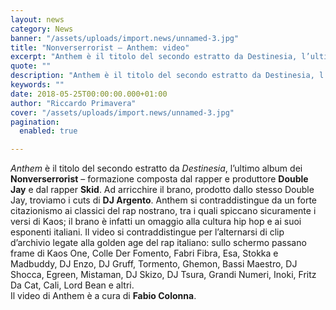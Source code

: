 ```yaml
---
layout: news
category: News
banner: "/assets/uploads/import.news/unnamed-3.jpg"
title: "Nonverserrorist – Anthem: video"
excerpt: "Anthem è il titolo del secondo estratto da Destinesia, l’ultimo album dei Nonverserrorist – formazione composta dal rapper e produttore Double Jay e dal rapper Skid. Ad arricchire il brano, prodotto dallo stesso Double Jay, troviamo i cuts di DJ Argento. Anthem si contraddistingue da un forte citazionismo ai classici del rap nostrano, tra i [&hellip"
quote: ""
description: "Anthem è il titolo del secondo estratto da Destinesia, l’ultimo album dei Nonverserrorist – formazione composta dal rapper e produttore Double Jay e dal rapper Skid. Ad arricchire il brano, prodotto dallo stesso Double Jay, troviamo i cuts di DJ Argento. Anthem si contraddistingue da un forte citazionismo ai classici del rap nostrano, tra i [&hellip"
keywords: ""
date: 2018-05-25T00:00:00.000+01:00
author: "Riccardo Primavera"
cover: "/assets/uploads/import.news/unnamed-3.jpg"
pagination:
  enabled: true

---
```


_Anthem_ è il titolo del secondo estratto da _Destinesia_, l’ultimo album dei **Nonverserrorist** – formazione composta dal rapper e produttore **Double Jay** e dal rapper **Skid**. Ad arricchire il brano, prodotto dallo stesso Double Jay, troviamo i cuts di **DJ Argento**. Anthem si contraddistingue da un forte citazionismo ai classici del rap nostrano, tra i quali spiccano sicuramente i versi di Kaos; il brano è infatti un omaggio alla cultura hip hop e ai suoi esponenti italiani. Il video si contraddistingue per l’alternarsi di clip d’archivio legate alla golden age del rap italiano: sullo schermo passano frame di Kaos One, Colle Der Fomento, Fabri Fibra, Esa, Stokka e Madbuddy, DJ Enzo, DJ Gruff, Tormento, Ghemon, Bassi Maestro, DJ Shocca, Egreen, Mistaman, DJ Skizo, DJ Tsura, Grandi Numeri, Inoki, Fritz Da Cat, Cali, Lord Bean e altri.  
Il video di Anthem è a cura di **Fabio Colonna**.